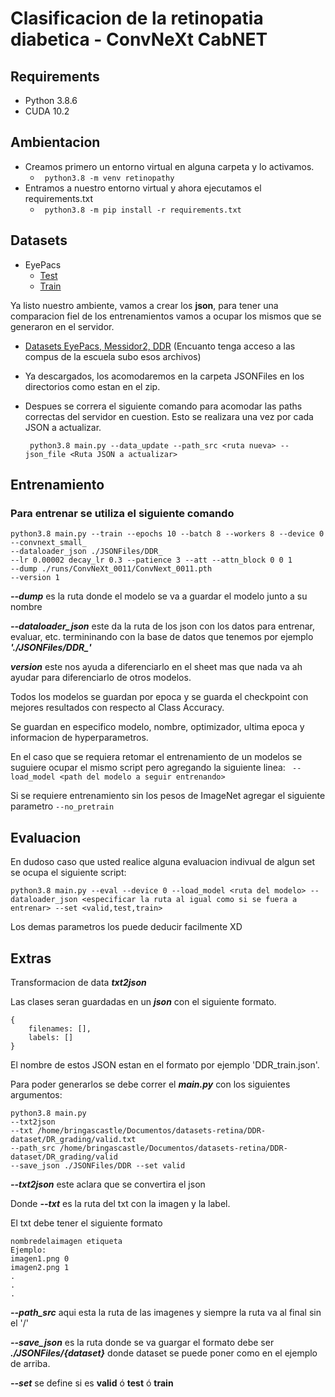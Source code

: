 # Clasificacion de la retinopatia diabetica - ConvNeXt CabNET

## Requirements

- Python 3.8.6
- CUDA 10.2

## Ambientacion

- Creamos primero un entorno virtual en alguna carpeta y lo activamos.
    - ``` python3.8 -m venv retinopathy```
- Entramos a nuestro entorno virtual y ahora ejecutamos el requirements.txt
    - ``` python3.8 -m pip install -r requirements.txt```

## Datasets

- EyePacs
    - [Test](https://correoipn-my.sharepoint.com/:f:/g/personal/acastillom1701_alumno_ipn_mx/EvmvoD4j8Q1JqIsAT8z_2WwBIddsaZXTnW262oQatE3x6A?e=NhUaHT)
    - [Train](https://correoipn-my.sharepoint.com/:f:/g/personal/acastillom1701_alumno_ipn_mx/Es2mVJwwgvxCk0DUscxFquwBmB5uErRmivoSLX8vQqjAQw?e=PReO5z)

Ya listo nuestro ambiente, vamos a crear los **json**, para tener una comparacion fiel de los entrenamientos vamos a ocupar los mismos que se generaron en el servidor.
- [Datasets EyePacs, Messidor2, DDR]() (Encuanto tenga acceso a las compus de la escuela subo esos archivos)

- Ya descargados, los acomodaremos en la carpeta JSONFiles en los directorios como estan en el zip.

- Despues se correra el siguiente comando para acomodar las paths correctas del servidor en cuestion. Esto se realizara una vez por cada JSON a actualizar.

    ``` python3.8 main.py --data_update --path_src <ruta nueva> --json_file <Ruta JSON a actualizar>```

## Entrenamiento

### Para entrenar se utiliza el siguiente comando

```
python3.8 main.py --train --epochs 10 --batch 8 --workers 8 --device 0 
--convnext_small_
--dataloader_json ./JSONFiles/DDR_
--lr 0.00002 decay_lr 0.3 --patience 3 --att --attn_block 0 0 1
--dump ./runs/ConvNeXt_0011/ConvNext_0011.pth
--version 1 
```

**_--dump_** es la ruta donde el modelo se va a guardar el modelo junto a su nombre

**_--dataloader_json_** este da la ruta de los json con los datos para entrenar, evaluar, etc. termininando con la base de datos que tenemos por ejemplo **_'./JSONFiles/DDR\_'_**

**_version_** este nos ayuda a diferenciarlo en el sheet mas que nada va ah ayudar para diferenciarlo de otros modelos.

Todos los modelos se guardan por epoca y se guarda el checkpoint con mejores resultados con respecto al Class Accuracy.

Se guardan en especifico modelo, nombre, optimizador, ultima epoca y informacion de hyperparametros.

En el caso que se requiera retomar el entrenamiento de un modelos se suguiere ocupar el mismo script pero agregando la siguiente linea:
 ``` --load_model <path del modelo a seguir entrenando>```

 Si se requiere entrenamiento sin los pesos de ImageNet agregar el siguiente parametro
 ```--no_pretrain```

## Evaluacion 
En dudoso caso que usted realice alguna evaluacion indivual de algun set se ocupa el siguiente script:

```python3.8 main.py --eval --device 0 --load_model <ruta del modelo> --dataloader_json <especificar la ruta al igual como si se fuera a entrenar> --set <valid,test,train>```

Los demas parametros los puede deducir facilmente XD

## Extras

Transformacion de data **_txt2json_**

Las clases seran guardadas en un **_json_** con el siguiente formato.

```
{
    filenames: [],
    labels: []
}
```

El nombre de estos JSON estan en el formato por ejemplo 'DDR_train.json'.

Para poder generarlos se debe correr el **_main.py_** con los siguientes argumentos:

```
python3.8 main.py
--txt2json
--txt /home/bringascastle/Documentos/datasets-retina/DDR-dataset/DR_grading/valid.txt
--path_src /home/bringascastle/Documentos/datasets-retina/DDR-dataset/DR_grading/valid
--save_json ./JSONFiles/DDR --set valid
```

**_--txt2json_** este aclara que se convertira el json

Donde **_--txt_** es la ruta del txt con la imagen y la label.

El txt debe tener el siguiente formato

```
nombredelaimagen etiqueta
Ejemplo:
imagen1.png 0
imagen2.png 1
.
.
.
```

**_--path_src_** aqui esta la ruta de las imagenes y siempre la ruta va al final sin el '/'

**_--save_json_** es la ruta donde se va guargar el formato debe ser **_./JSONFiles/{dataset}_** donde dataset se puede poner como en el ejemplo de arriba.

**_--set_** se define si es **valid** ó **test** ó **train**
